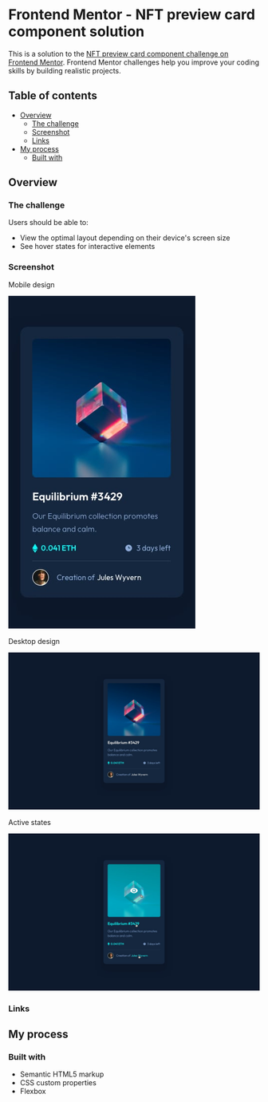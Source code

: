 # Frontend Mentor - NFT preview card component solution

This is a solution to the [NFT preview card component challenge on Frontend Mentor](https://www.frontendmentor.io/challenges/nft-preview-card-component-SbdUL_w0U). Frontend Mentor challenges help you improve your coding skills by building realistic projects. 

## Table of contents

- [Overview](#overview)
  - [The challenge](#the-challenge)
  - [Screenshot](#screenshot)
  - [Links](#links)
- [My process](#my-process)
  - [Built with](#built-with)

## Overview

### The challenge

Users should be able to:

- View the optimal layout depending on their device's screen size
- See hover states for interactive elements

### Screenshot

Mobile design

![](assets/design/mobile-design.jpg)

Desktop design

![](assets/design/desktop-design.jpg)

Active states

![](assets/design/active-states.jpg)

### Links

## My process

### Built with

- Semantic HTML5 markup
- CSS custom properties
- Flexbox
